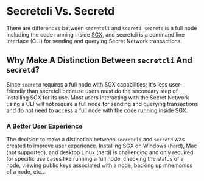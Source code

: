 # Secretcli Vs. Secretd

There are differences between `secretcli` and `secretd`. `secretd` is a full node including the code running inside [SGX](../../secret-network-overview/privacy-technology/intel-sgx/why-sgx.md), and secretcli is a command line interface (CLI) for sending and querying Secret Network transactions.&#x20;

## Why Make A Distinction Between `secretcli` And `secretd`?

Since `secretd` requires a full node with SGX capabilities; it's less user-friendly than secretcli because users must do the secondary step of installing SGX for its use. Most users interacting with the Secret Network using a CLI will not require a full node for sending and querying transactions and do not need to access a full node with the code running inside SGX.&#x20;

### A Better User Experience&#x20;

The decision to make a distinction between `secretcli` and `secretd` was created to improve user experience. Installing SGX on Windows (hard), Mac (not supported), and desktop Linux (hard) is challenging and only required for specific use cases like running a full node, checking the status of a node, viewing public keys associated with a node, backing up mnemonics of a node, etc... &#x20;
